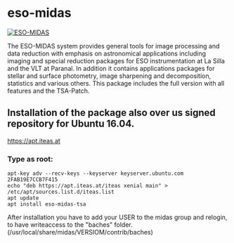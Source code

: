 # eso-midas
[![ESO-MIDAS](http://www.eso.org/i/esologo.png)](https://github.com/boospy/eso-midas)

The ESO-MIDAS system provides general tools for image processing and data
reduction with emphasis on astronomical applications including imaging and
special reduction packages for ESO instrumentation at La Silla and the VLT at
Paranal. In addition it contains applications packages for stellar and
surface photometry, image sharpening and decomposition, statistics and
various others. This package includes the full version with all features and the TSA-Patch.

## Installation of the package also over us signed repository for Ubuntu 16.04.

https://apt.iteas.at

### Type as root:

	apt-key adv --recv-keys --keyserver keyserver.ubuntu.com 2FAB19E7CCB7F415
	echo "deb https://apt.iteas.at/iteas xenial main" > /etc/apt/sources.list.d/iteas.list
	apt update
	apt install eso-midas-tsa

After installation you have to add your USER to the midas group and relogin, to have
writeaccess to the "baches" folder. (/usr/local/share/midas/VERSIOM/contrib/baches)
